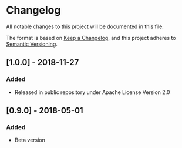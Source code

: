 # Changelog
All notable changes to this project will be documented in this file.

The format is based on [Keep a Changelog](https://keepachangelog.com/en/1.0.0/),
and this project adheres to [Semantic Versioning](https://semver.org/spec/v2.0.0.html).

## [1.0.0] - 2018-11-27
### Added
- Released in public repository under Apache License Version 2.0

## [0.9.0] - 2018-05-01
### Added
- Beta version